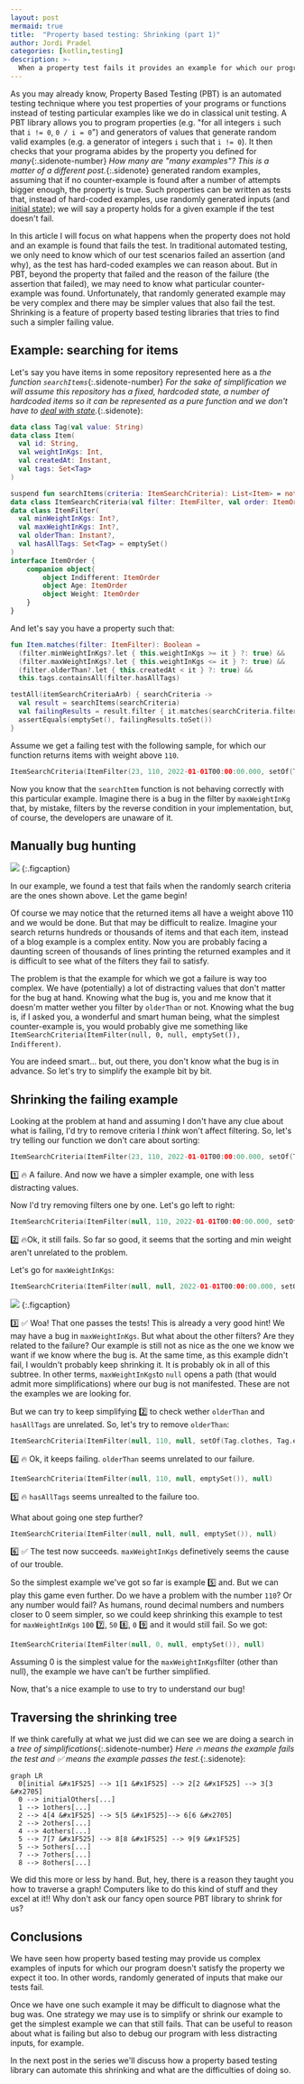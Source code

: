 ```yaml
---
layout: post
mermaid: true
title:  "Property based testing: Shrinking (part 1)"
author: Jordi Pradel
categories: [kotlin,testing]
description: >-
  When a property test fails it provides an example for which our program doesn't behave. That randomly generated example may be too complex to diagnose the problem. Shrinking allows us to build simpler examples that still fail our tests, allowing for simpler reaasoning and debugging.
---
```


As you may already know, Property Based Testing (PBT) is an automated testing technique where you test properties of your programs or functions instead of testing particular examples like we do in classical unit testing. A PBT library allows you to program properties (e.g. "for all integers `i` such that `i != 0`, `0 / i = 0`") and generators of values that generate random valid examples (e.g. a generator of integers `i` such that `i != 0`). It then checks that your programa abides by the property you defined for _many_{:.sidenote-number} _How many are "many examples"? This is a matter of a different post._{:.sidenote} generated random examples, assuming that if no counter-example is found after a number of attempts bigger enough, the property is true. Such properties can be written as tests that, instead of hard-coded examples, use randomly generated inputs (and [initial state](2022-05-27-what-is-an-automated-test-again.html)); we will say a property holds for a given example if the test doesn't fail. 

In this article I will focus on what happens when the property does not hold and an example is found that fails the test. In traditional automated testing, we only need to know which of our test scenarios failed an assertion (and why), as the test has hard-coded examples we can reason about. But in PBT, beyond the property that failed and the reason of the failure (the assertion that failed), we may need to know what particular counter-example was found. Unfortunately, that randomly generated example may be very complex and there may be simpler values that also fail the test. Shrinking is a feature of property based testing libraries that tries to find such a simpler failing value.

## Example: searching for items

Let's say you have items in some repository represented here as a _the function `searchItems`_{:.sidenote-number} _For the sake of simplification we will assume this repository has a fixed, hardcoded state, a number of hardcoded items so it can be represented as a pure function and we don't have to [deal with state](2022-06-17-testing-and-persistent-state.html)._{:.sidenote}:

```kotlin
data class Tag(val value: String)
data class Item(
  val id: String, 
  val weightInKgs: Int, 
  val createdAt: Instant, 
  val tags: Set<Tag>
)

suspend fun searchItems(criteria: ItemSearchCriteria): List<Item> = notShown()    
data class ItemSearchCriteria(val filter: ItemFilter, val order: ItemOrder)
data class ItemFilter(
  val minWeightInKgs: Int?, 
  val maxWeightInKgs: Int?, 
  val olderThan: Instant?, 
  val hasAllTags: Set<Tag> = emptySet()
)
interface ItemOrder {
    companion object{
        object Indifferent: ItemOrder
        object Age: ItemOrder
        object Weight: ItemOrder
    }
}

```

And let's say you have a property such that:

```kotlin
fun Item.matches(filter: ItemFilter): Boolean =
  (filter.minWeightInKgs?.let { this.weightInKgs >= it } ?: true) &&
  (filter.maxWeightInKgs?.let { this.weightInKgs <= it } ?: true) &&
  (filter.olderThan?.let { this.createdAt < it } ?: true) &&
  this.tags.containsAll(filter.hasAllTags)

testAll(itemSearchCriteriaArb) { searchCriteria ->
  val result = searchItems(searchCriteria)
  val failingResults = result.filter { it.matches(searchCriteria.filter) }
  assertEquals(emptySet(), failingResults.toSet())
}
```

Assume we get a failing test with the following sample, for which our function returns items with weight above `110`.

```kotlin
ItemSearchCriteria(ItemFilter(23, 110, 2022-01-01T00:00:00.000, setOf(Tag.clothes, Tag.exclusive)), AgetItemOrder)
```

Now you know that the `searchItem` function is not behaving correctly with this particular example. Imagine there is a bug in the filter by `maxWeightInKg` that, by mistake, filters by the reverse condition in your implementation, but, of course, the developers are unaware of it.

## Manually bug hunting

<img src="https://y.yarn.co/76c65c90-5e05-419f-9a84-0f8adc431d92_text.gif">
{:.figcaption}

In our example, we found a test that fails when the randomly search criteria are the ones shown above. Let the game begin!

Of course we may notice that the returned items all have a weight above 110 and we would be done. But that may be difficult to realize. Imagine your search returns hundreds or thousands of items and that each item, instead of a blog example is a complex entity. Now you are probably facing a daunting screen of thousands of lines printing the returned examples and it is difficult to see what of the filters they fail to satisfy.

The problem is that the example for which we got a failure is way too complex. We have (potentially) a lot of distracting values that don't matter for the bug at hand. Knowing what the bug is, you and me know that it doesn'm matter wether you filter by `olderThan` or not. Knowing what the bug is, if I asked you, a wonderful and smart human being, what the simplest counter-example is, you would probably give me something like `ItemSearchCriteria(ItemFilter(null, 0, null, emptySet()), Indifferent)`.

You are indeed smart... but, out there, you don't know what the bug is in advance. So let's try to simplify the example bit by bit.

## Shrinking the failing example

Looking at the problem at hand and assuming I don't have any clue about what is failing, I'd try to remove criteria I _think_ won't affect filtering. So, let's try telling our function we don't care about sorting:

```kotlin
ItemSearchCriteria(ItemFilter(23, 110, 2022-01-01T00:00:00.000, setOf(Tag.clothes, Tag.exclusive)), Indifferent)
```

1️⃣ 🔥 A failure. And now we have a simpler example, one with less distracting values.

Now I'd try removing filters one by one. Let's go left to right:

```kotlin
ItemSearchCriteria(ItemFilter(null, 110, 2022-01-01T00:00:00.000, setOf(Tag.clothes, Tag.exclusive)), Indifferent)
```

2️⃣ 🔥Ok, it still fails. So far so good, it seems that the sorting and min weight aren't unrelated to the problem.

Let's go for `maxWeightInKgs`:

```kotlin
ItemSearchCriteria(ItemFilter(null, null, 2022-01-01T00:00:00.000, setOf(Tag.clothes, Tag.exclusive)), Indifferent)
```

<img src="https://c.tenor.com/TlfAvuz0tLMAAAAC/obi-wan-kenobi-these-are-not-the-droids.gif">
{:.figcaption}

3️⃣ ✅ Woa! That one passes the tests! This is already a very good hint! We may have a bug in `maxWeightInKgs`. But what about the other filters? Are they related to the failure? Our example is still not as nice as the one we know we want if we know where the bug is. At the same time, as this example didn't fail, I wouldn't probably keep shrinking it. It is probably ok in all of this subtree. In other terms, `maxWeightInKgs`to `null` opens a path (that would admit more simplifications) where our bug is not manifested. These are not the examples we are looking for. 

But we can try to keep simplifying 2️⃣ to check wether `olderThan` and `hasAllTags` are unrelated. So, let's try to remove `olderThan`:

```kotlin
ItemSearchCriteria(ItemFilter(null, 110, null, setOf(Tag.clothes, Tag.exclusive)), Indifferent)
```

4️⃣ 🔥 Ok, it keeps failing. `olderThan` seems unrelated to our failure. 


```kotlin
ItemSearchCriteria(ItemFilter(null, 110, null, emptySet()), null)
```

5️⃣ 🔥 `hasAllTags` seems unrealted to the failure too.

What about going one step further? 

```kotlin
ItemSearchCriteria(ItemFilter(null, null, null, emptySet()), null)
```
6️⃣ ✅ The test now succeeds. `maxWeightInKgs` definetively seems the cause of our trouble.

So the simplest example we've got so far is example 5️⃣ and. But we can play this game even further. Do we have a problem with the number `110`? Or any number would fail? As humans, round decimal numbers and numbers closer to 0 seem simpler, so we could keep shrinking this example to test for `maxWeightInKgs` `100` 7️⃣, `50` 8️⃣, `0` 9️⃣ and it would still fail. So we got:

```kotlin
ItemSearchCriteria(ItemFilter(null, 0, null, emptySet()), null)
```

Assuming 0 is the simplest value for the `maxWeightInKgs`filter (other than null), the example we have can't be further simplified.

Now, that's a nice example to use to try to understand our bug!

## Traversing the shrinking tree

If we think carefully at what we just did we can see we are doing a search in a _tree of simplifications_{:.sidenote-number} _Here 🔥 means the example fails the test and ✅ means the example passes the test._{:.sidenote}:

```mermaid
graph LR
  0[initial &#x1F525] --> 1[1 &#x1F525] --> 2[2 &#x1F525] --> 3[3 &#x2705]
  0 --> initialOthers[...]
  1 --> 1others[...]
  2 --> 4[4 &#x1F525] --> 5[5 &#x1F525]--> 6[6 &#x2705]
  2 --> 2others[...]
  4 --> 4others[...]
  5 --> 7[7 &#x1F525] --> 8[8 &#x1F525] --> 9[9 &#x1F525]
  5 --> 5others[...]
  7 --> 7others[...]
  8 --> 8others[...]
```

We did this more or less by hand. But, hey, there is a reason they taught you how to traverse a graph! Computers like to do this kind of stuff and they excel at it!! Why don't ask our fancy open source PBT library to shrink for us?

## Conclusions

We have seen how property based testing may provide us complex examples of inputs for which our program doesn't satisfy the property we expect it too. In other words, randomly generated of inputs that make our tests fail.

Once we have one such example it may be difficult to diagnose what the bug was. One strategy we may use is to simplify or shrink our example to get the simplest example we can that still fails. That can be useful to reason about what is failing but also to debug our program with less distracting inputs, for example.

In the next post in the series we'll discuss how a property based testing library can automate this shrinking and what are the difficulties of doing so.

